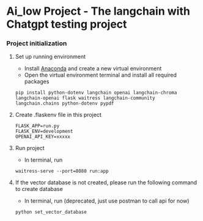 # Ai_low Project - The langchain with Chatgpt testing project
### Project initialization 

1. Set up running environment
    - Install [Anaconda](https://www.anaconda.com/download) and create a new virtual environment
    - Open the virtual environment terminal and install all required packages
    ```
    pip install python-dotenv langchain openai langchain-chroma langchain-openai flask waitress langchain-community langchain.chains python-dotenv pypdf
    ```

2. Create .flaskenv file in this project
    ```
    FLASK_APP=run.py
    FLASK_ENV=development
    OPENAI_API_KEY=xxxxx
    ```

4. Run project
    - In terminal, run 
    ```
    waitress-serve --port=8080 run:app
    ```
6. If the vector database is not created, please run the following command to create database
    - In terminal, run (deprecated, just use postman to call api for now)
    ```
    python set_vector_database
    ```
